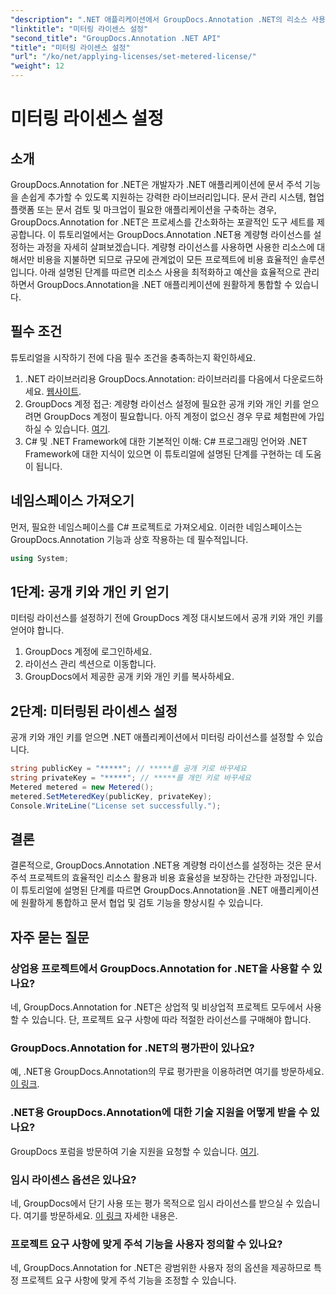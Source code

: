 ```yaml
---
"description": ".NET 애플리케이션에서 GroupDocs.Annotation .NET의 리소스 사용 및 문서 주석 기능에 대한 미터링 라이선스를 설정하는 방법을 알아보세요."
"linktitle": "미터링 라이센스 설정"
"second_title": "GroupDocs.Annotation .NET API"
"title": "미터링 라이센스 설정"
"url": "/ko/net/applying-licenses/set-metered-license/"
"weight": 12
---
```


# 미터링 라이센스 설정

## 소개
GroupDocs.Annotation for .NET은 개발자가 .NET 애플리케이션에 문서 주석 기능을 손쉽게 추가할 수 있도록 지원하는 강력한 라이브러리입니다. 문서 관리 시스템, 협업 플랫폼 또는 문서 검토 및 마크업이 필요한 애플리케이션을 구축하는 경우, GroupDocs.Annotation for .NET은 프로세스를 간소화하는 포괄적인 도구 세트를 제공합니다.
이 튜토리얼에서는 GroupDocs.Annotation .NET용 계량형 라이선스를 설정하는 과정을 자세히 살펴보겠습니다. 계량형 라이선스를 사용하면 사용한 리소스에 대해서만 비용을 지불하면 되므로 규모에 관계없이 모든 프로젝트에 비용 효율적인 솔루션입니다. 아래 설명된 단계를 따르면 리소스 사용을 최적화하고 예산을 효율적으로 관리하면서 GroupDocs.Annotation을 .NET 애플리케이션에 원활하게 통합할 수 있습니다.
## 필수 조건
튜토리얼을 시작하기 전에 다음 필수 조건을 충족하는지 확인하세요.
1. .NET 라이브러리용 GroupDocs.Annotation: 라이브러리를 다음에서 다운로드하세요. [웹사이트](https://releases.groupdocs.com/annotation/net/).
2. GroupDocs 계정 접근: 계량형 라이선스 설정에 필요한 공개 키와 개인 키를 얻으려면 GroupDocs 계정이 필요합니다. 아직 계정이 없으신 경우 무료 체험판에 가입하실 수 있습니다. [여기](https://releases.groupdocs.com/).
3. C# 및 .NET Framework에 대한 기본적인 이해: C# 프로그래밍 언어와 .NET Framework에 대한 지식이 있으면 이 튜토리얼에 설명된 단계를 구현하는 데 도움이 됩니다.

## 네임스페이스 가져오기
먼저, 필요한 네임스페이스를 C# 프로젝트로 가져오세요. 이러한 네임스페이스는 GroupDocs.Annotation 기능과 상호 작용하는 데 필수적입니다.
```csharp
using System;
```
## 1단계: 공개 키와 개인 키 얻기
미터링 라이선스를 설정하기 전에 GroupDocs 계정 대시보드에서 공개 키와 개인 키를 얻어야 합니다.
1. GroupDocs 계정에 로그인하세요.
2. 라이선스 관리 섹션으로 이동합니다.
3. GroupDocs에서 제공한 공개 키와 개인 키를 복사하세요.
## 2단계: 미터링된 라이센스 설정
공개 키와 개인 키를 얻으면 .NET 애플리케이션에서 미터링 라이선스를 설정할 수 있습니다.
```csharp
string publicKey = "*****"; // *****를 공개 키로 바꾸세요
string privateKey = "*****"; // *****를 개인 키로 바꾸세요
Metered metered = new Metered();
metered.SetMeteredKey(publicKey, privateKey);
Console.WriteLine("License set successfully.");
```

## 결론
결론적으로, GroupDocs.Annotation .NET용 계량형 라이선스를 설정하는 것은 문서 주석 프로젝트의 효율적인 리소스 활용과 비용 효율성을 보장하는 간단한 과정입니다. 이 튜토리얼에 설명된 단계를 따르면 GroupDocs.Annotation을 .NET 애플리케이션에 원활하게 통합하고 문서 협업 및 검토 기능을 향상시킬 수 있습니다.
## 자주 묻는 질문
### 상업용 프로젝트에서 GroupDocs.Annotation for .NET을 사용할 수 있나요?
네, GroupDocs.Annotation for .NET은 상업적 및 비상업적 프로젝트 모두에서 사용할 수 있습니다. 단, 프로젝트 요구 사항에 따라 적절한 라이선스를 구매해야 합니다.
### GroupDocs.Annotation for .NET의 평가판이 있나요?
예, .NET용 GroupDocs.Annotation의 무료 평가판을 이용하려면 여기를 방문하세요. [이 링크](https://releases.groupdocs.com/).
### .NET용 GroupDocs.Annotation에 대한 기술 지원을 어떻게 받을 수 있나요?
GroupDocs 포럼을 방문하여 기술 지원을 요청할 수 있습니다. [여기](https://forum.groupdocs.com/c/annotation/10).
### 임시 라이센스 옵션은 있나요?
네, GroupDocs에서 단기 사용 또는 평가 목적으로 임시 라이선스를 받으실 수 있습니다. 여기를 방문하세요. [이 링크](https://purchase.groupdocs.com/temporary-license/) 자세한 내용은.
### 프로젝트 요구 사항에 맞게 주석 기능을 사용자 정의할 수 있나요?
네, GroupDocs.Annotation for .NET은 광범위한 사용자 정의 옵션을 제공하므로 특정 프로젝트 요구 사항에 맞게 주석 기능을 조정할 수 있습니다.